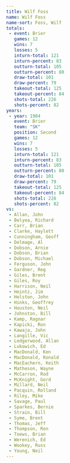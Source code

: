 ```yaml
---
title: Wilf Foss
name: Wilf Foss
name-sort: Foss, Wilf
totals:
 - event: Brier
   games: 12
   wins: 7
   losses: 5
   inturn-total: 121
   inturn-percent: 83
   outturn-total: 105
   outturn-percent: 80
   draw-total: 101
   draw-percent: 79
   takeout-total: 125
   takeout-percent: 84
   shots-total: 226
   shots-percent: 82
years:
 - year: 1984
   event: Brier
   team: "SK"
   position: Second
   games: 12
   wins: 7
   losses: 5
   inturn-total: 121
   inturn-percent: 83
   outturn-total: 105
   outturn-percent: 80
   draw-total: 101
   draw-percent: 79
   takeout-total: 125
   takeout-percent: 84
   shots-total: 226
   shots-percent: 82
vs:
 - Allan, John
 - Belyea, Richard
 - Carr, Brian
 - Clarke, Haylett
 - Cunningham, Geoff
 - Delmage, Al
 - Dobson, Arnie
 - Dobson, Brian
 - Dobson, Michael
 - Ferguson, John
 - Gardner, Reg
 - Giles, Brent
 - Giles, Roy
 - Harrison, Neil
 - Heintz, Jim
 - Helston, John
 - Hinks, Geoffrey
 - Houston, Neil
 - Johnston, Bill
 - Kamp, Ragnar
 - Kapicki, Ron
 - Kawaja, John
 - Langille, Vic
 - Ledgerwood, Allan
 - Lukowich, Ed
 - MacDonald, Ken
 - MacDonald, Ronald
 - MacEachern, Keith
 - Matheson, Wayne
 - McCarron, Rod
 - McKnight, Gord
 - Millard, Neil
 - Pacquin, Rolland
 - Riley, Mike
 - Savage, Paul
 - Sparkes, Bernie
 - Strain, Bill
 - Syme, Brent
 - Thomas, Jeff
 - Thompson, Ron
 - Toews, Brian
 - Werenich, Ed
 - Wookey, Russ
 - Young, Neil
---
```

